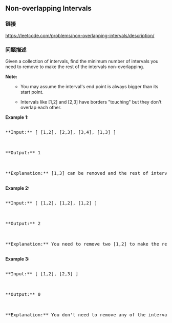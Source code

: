 ## Non-overlapping Intervals  
### 链接  
https://leetcode.com/problems/non-overlapping-intervals/description/  
### 问题描述

Given a collection of intervals, find the minimum number of intervals you need to remove to make the rest of the intervals non-overlapping.


**Note:**<br />
<ol>
- You may assume the interval's end point is always bigger than its start point.
- Intervals like [1,2] and [2,3] have borders "touching" but they don't overlap each other.
</ol>


**Example 1:**<br />
<pre>
**Input:** [ [1,2], [2,3], [3,4], [1,3] ]

**Output:** 1

**Explanation:** [1,3] can be removed and the rest of intervals are non-overlapping.
</pre>


**Example 2:**<br />
<pre>
**Input:** [ [1,2], [1,2], [1,2] ]

**Output:** 2

**Explanation:** You need to remove two [1,2] to make the rest of intervals non-overlapping.
</pre>


**Example 3:**<br />
<pre>
**Input:** [ [1,2], [2,3] ]

**Output:** 0

**Explanation:** You don't need to remove any of the intervals since they're already non-overlapping.
</pre>

